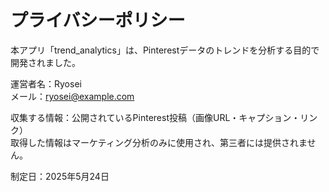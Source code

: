 # プライバシーポリシー

本アプリ「trend_analytics」は、Pinterestデータのトレンドを分析する目的で開発されました。

運営者名：Ryosei  
メール：ryosei@example.com  

収集する情報：公開されているPinterest投稿（画像URL・キャプション・リンク）  
取得した情報はマーケティング分析のみに使用され、第三者には提供されません。

制定日：2025年5月24日
